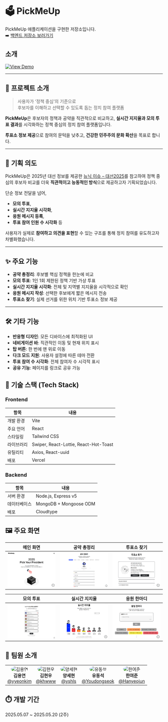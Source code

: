 # 🗳️ PickMeUp

PickMeUp 애플리케이션을 구현한 저장소입니다.  
➡️ [백엔드 저장소 보러가기](https://github.com/ureca-team1/PickMeUp-Backend)

## 소개

[![View Demo](https://img.shields.io/badge/🚀%20View%20Demo-Click%20Here-black)](https://pick-me-up-orcin.vercel.app/)

---

## 📌 프로젝트 소개

> 사용자가 ‘정책 중심’의 기준으로  
> 후보자를 이해하고 선택할 수 있도록 돕는 정치 참여 플랫폼

**PickMeUp**은 후보자의 정책과 공약을 직관적으로 비교하고, **실시간 지지율과 모의 투표 결과**를 시각화하는 정책 중심의 정치 참여 플랫폼입니다.

**투표소 정보 제공**으로 참여의 문턱을 낮추고, **건강한 민주주의 문화 확산**을 목표로 합니다.

---

## 🎯 기획 의도

PickMeUp은 2025년 대선 정보를 제공한 [뉴닉 이슈 – 대선2025](https://newneek.co/issue/election2025)를 참고하여 정책 중심의 후보자 비교를 더욱 **직관적이고 능동적인 방식**으로 제공하고자 기획되었습니다.

단순 정보 전달을 넘어,

- **모의 투표**,
- **실시간 지지율 시각화**,
- **응원 메시지 등록**,
- **투표 참여 인원 수 시각화** 등

사용자가 실제로 **참여하고 의견을 표현**할 수 있는 구조를 통해 정치 참여를 유도하고자 차별화했습니다.

---

## ✨ 주요 기능

- **공약 총정리**: 후보별 핵심 정책을 한눈에 비교
- **모의 투표**: 1인 1회 제한된 정책 기반 가상 투표
- **실시간 지지율 시각화**: 전체 및 지역별 지지율을 시각적으로 확인
- **응원 메시지 작성**: 선택한 후보에게 짧은 메시지 전송
- **투표소 찾기**: 실제 선거를 위한 위치 기반 투표소 정보 제공

---

## 🛠️ 기타 기능

- **반응형 디자인**: 모든 디바이스에 최적화된 UI
- **네비게이션 바**: 직관적인 이동 및 현재 위치 표시
- **탑 버튼**: 한 번에 맨 위로 이동
- **다크 모드 지원**: 사용자 설정에 따른 테마 전환
- **투표 참여 수 시각화**: 전체 참여자 수 시각적 표시
- **공유 기능**: 페이지를 링크로 공유 가능

## 🧰 기술 스택 (Tech Stack)

### Frontend

| 항목       | 내용                                  |
| ---------- | ------------------------------------- |
| 개발 환경  | Vite                                  |
| 주요 언어  | React                                 |
| 스타일링   | Tailwind CSS                          |
| 라이브러리 | Swiper, React-Lottie, React-Hot-Toast |
| 유틸리티   | Axios, React-uuid                     |
| 배포       | Vercel                                |

### Backend

| 항목         | 내용                   |
| ------------ | ---------------------- |
| 서버 환경    | Node.js, Express v5    |
| 데이터베이스 | MongoDB + Mongoose ODM |
| 배포         | Cloudtype              |

## 🖼️ 주요 화면

| 메인 화면              | 공약 총정리                     | 투표소 찾기                    |
| ---------------------- | ------------------------------- | ------------------------------ |
| ![메인](docs/main.png) | ![공약 총정리](docs/policy.png) | ![투표소 찾기](docs/polls.png) |

| 모의 투표                     | 실시간 지지율                           | 응원 한마디                       |
| ----------------------------- | --------------------------------------- | --------------------------------- |
| ![모의 투표](docs/voting.png) | ![실시간 지지율](docs/poll-results.png) | ![응원 한마디](docs/comments.png) |

## 👥 팀원 소개

<div align="center">

<table>
  <tr>
    <td align="center">
      <img src="https://github.com/yyeonkim.png?size=100" width="100" height="100" alt="김용연" style="border-radius: 50%" /><br/>
      <strong>김용연</strong><br/>
      <a href="https://github.com/yyeonkim">@yyeonkim</a>
    </td>
    <td align="center">
      <img src="https://github.com/khwww.png?size=100" width="100" height="100" alt="김현우" style="border-radius: 50%" /><br/>
      <strong>김현우</strong><br/>
      <a href="https://github.com/khwww">@khwww</a>
    </td>
    <td align="center">
      <img src="https://github.com/yshls.png?size=100" width="100" height="100" alt="양세현" style="border-radius: 50%" /><br/>
      <strong>양세현</strong><br/>
      <a href="https://github.com/yshls">@yshls</a>
    </td>
    <td align="center">
      <img src="https://github.com/Youdongseok.png?size=100" width="100" height="100" alt="유동석" style="border-radius: 50%" /><br/>
      <strong>유동석</strong><br/>
      <a href="https://github.com/Youdongseok">@Youdongseok</a>
    </td>
    <td align="center">
      <img src="https://github.com/Hanyeojun.png?size=100" width="100" height="100" alt="한여준" style="border-radius: 50%" /><br/>
      <strong>한여준</strong><br/>
      <a href="https://github.com/Hanyeojun">@Hanyeojun</a>
    </td>
  </tr>
</table>

</div>

</div>

## ⏱️ 개발 기간

2025.05.07 ~ 2025.05.20 (2주)

